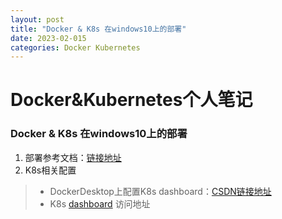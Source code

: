 ```yaml
---
layout: post
title: "Docker & K8s 在windows10上的部署"
date: 2023-02-015
categories: Docker Kubernetes
---
```


# Docker&Kubernetes个人笔记

### Docker & K8s 在windows10上的部署
  1. 部署参考文档：<a href="https://cloud.tencent.com/developer/article/1844868">链接地址</a>
  2. K8s相关配置
  > * DockerDesktop上配置K8s dashboard：<a href="https://blog.csdn.net/CQCQCQY/article/details/124838102">CSDN链接地址</a>  
  > * K8s [dashboard][1] 访问地址
  
  [1]: http://localhost:8001/api/v1/namespaces/kubernetes-dashboard/services/https:kubernetes-dashboard:/proxy/